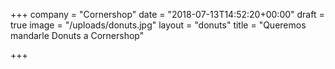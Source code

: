+++
company = "Cornershop"
date = "2018-07-13T14:52:20+00:00"
draft = true
image = "/uploads/donuts.jpg"
layout = "donuts"
title = "Queremos mandarle Donuts a Cornershop"

+++
